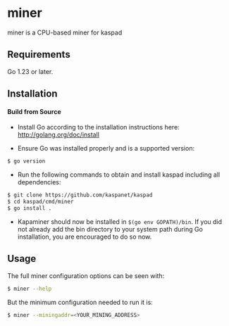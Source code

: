 # miner

miner is a CPU-based miner for kaspad

## Requirements

Go 1.23 or later.

## Installation

#### Build from Source

- Install Go according to the installation instructions here:
  http://golang.org/doc/install

- Ensure Go was installed properly and is a supported version:

```bash
$ go version
```

- Run the following commands to obtain and install kaspad including all dependencies:

```bash
$ git clone https://github.com/kaspanet/kaspad
$ cd kaspad/cmd/miner
$ go install .
```

- Kapaminer should now be installed in `$(go env GOPATH)/bin`. If you did
  not already add the bin directory to your system path during Go installation,
  you are encouraged to do so now.

## Usage

The full miner configuration options can be seen with:

```bash
$ miner --help
```

But the minimum configuration needed to run it is:

```bash
$ miner --miningaddr=<YOUR_MINING_ADDRESS>
```
